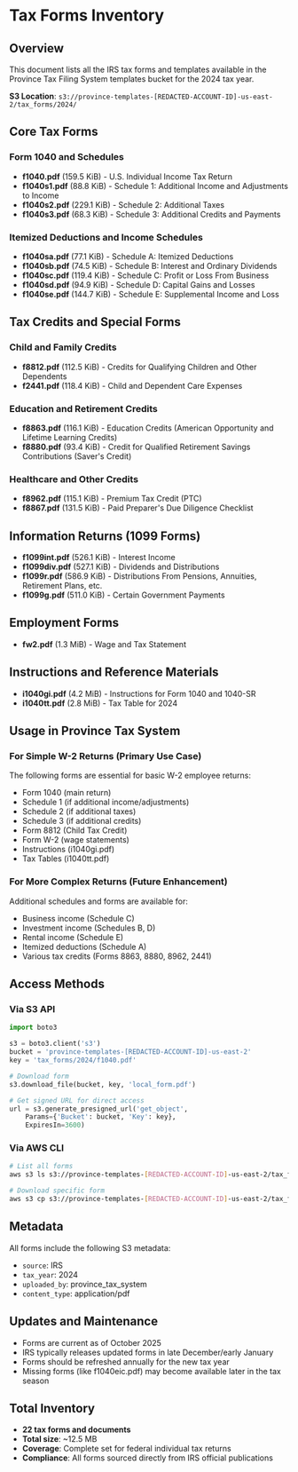 # Tax Forms Inventory

## Overview
This document lists all the IRS tax forms and templates available in the Province Tax Filing System templates bucket for the 2024 tax year.

**S3 Location**: `s3://province-templates-[REDACTED-ACCOUNT-ID]-us-east-2/tax_forms/2024/`

## Core Tax Forms

### Form 1040 and Schedules
- **f1040.pdf** (159.5 KiB) - U.S. Individual Income Tax Return
- **f1040s1.pdf** (88.8 KiB) - Schedule 1: Additional Income and Adjustments to Income
- **f1040s2.pdf** (229.1 KiB) - Schedule 2: Additional Taxes
- **f1040s3.pdf** (68.3 KiB) - Schedule 3: Additional Credits and Payments

### Itemized Deductions and Income Schedules
- **f1040sa.pdf** (77.1 KiB) - Schedule A: Itemized Deductions
- **f1040sb.pdf** (74.5 KiB) - Schedule B: Interest and Ordinary Dividends
- **f1040sc.pdf** (119.4 KiB) - Schedule C: Profit or Loss From Business
- **f1040sd.pdf** (94.9 KiB) - Schedule D: Capital Gains and Losses
- **f1040se.pdf** (144.7 KiB) - Schedule E: Supplemental Income and Loss

## Tax Credits and Special Forms

### Child and Family Credits
- **f8812.pdf** (112.5 KiB) - Credits for Qualifying Children and Other Dependents
- **f2441.pdf** (118.4 KiB) - Child and Dependent Care Expenses

### Education and Retirement Credits
- **f8863.pdf** (116.1 KiB) - Education Credits (American Opportunity and Lifetime Learning Credits)
- **f8880.pdf** (93.4 KiB) - Credit for Qualified Retirement Savings Contributions (Saver's Credit)

### Healthcare and Other Credits
- **f8962.pdf** (115.1 KiB) - Premium Tax Credit (PTC)
- **f8867.pdf** (131.5 KiB) - Paid Preparer's Due Diligence Checklist

## Information Returns (1099 Forms)
- **f1099int.pdf** (526.1 KiB) - Interest Income
- **f1099div.pdf** (527.1 KiB) - Dividends and Distributions
- **f1099r.pdf** (586.9 KiB) - Distributions From Pensions, Annuities, Retirement Plans, etc.
- **f1099g.pdf** (511.0 KiB) - Certain Government Payments

## Employment Forms
- **fw2.pdf** (1.3 MiB) - Wage and Tax Statement

## Instructions and Reference Materials
- **i1040gi.pdf** (4.2 MiB) - Instructions for Form 1040 and 1040-SR
- **i1040tt.pdf** (2.8 MiB) - Tax Table for 2024

## Usage in Province Tax System

### For Simple W-2 Returns (Primary Use Case)
The following forms are essential for basic W-2 employee returns:
- Form 1040 (main return)
- Schedule 1 (if additional income/adjustments)
- Schedule 2 (if additional taxes)
- Schedule 3 (if additional credits)
- Form 8812 (Child Tax Credit)
- Form W-2 (wage statements)
- Instructions (i1040gi.pdf)
- Tax Tables (i1040tt.pdf)

### For More Complex Returns (Future Enhancement)
Additional schedules and forms are available for:
- Business income (Schedule C)
- Investment income (Schedules B, D)
- Rental income (Schedule E)
- Itemized deductions (Schedule A)
- Various tax credits (Forms 8863, 8880, 8962, 2441)

## Access Methods

### Via S3 API
```python
import boto3

s3 = boto3.client('s3')
bucket = 'province-templates-[REDACTED-ACCOUNT-ID]-us-east-2'
key = 'tax_forms/2024/f1040.pdf'

# Download form
s3.download_file(bucket, key, 'local_form.pdf')

# Get signed URL for direct access
url = s3.generate_presigned_url('get_object', 
    Params={'Bucket': bucket, 'Key': key}, 
    ExpiresIn=3600)
```

### Via AWS CLI
```bash
# List all forms
aws s3 ls s3://province-templates-[REDACTED-ACCOUNT-ID]-us-east-2/tax_forms/2024/

# Download specific form
aws s3 cp s3://province-templates-[REDACTED-ACCOUNT-ID]-us-east-2/tax_forms/2024/f1040.pdf ./
```

## Metadata
All forms include the following S3 metadata:
- `source`: IRS
- `tax_year`: 2024
- `uploaded_by`: province_tax_system
- `content_type`: application/pdf

## Updates and Maintenance
- Forms are current as of October 2025
- IRS typically releases updated forms in late December/early January
- Forms should be refreshed annually for the new tax year
- Missing forms (like f1040eic.pdf) may become available later in the tax season

## Total Inventory
- **22 tax forms and documents**
- **Total size**: ~12.5 MB
- **Coverage**: Complete set for federal individual tax returns
- **Compliance**: All forms sourced directly from IRS official publications
